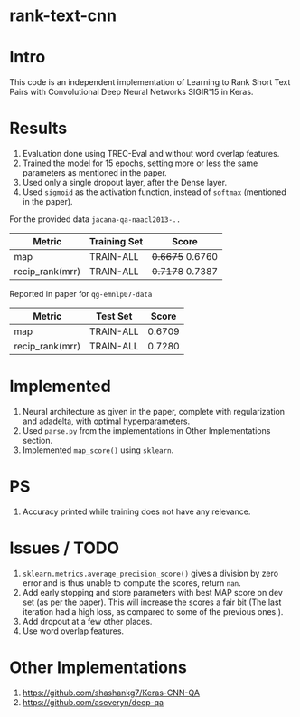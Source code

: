 # rank-text-cnn

# Intro
This code is an independent implementation of Learning to Rank Short Text Pairs with Convolutional Deep Neural Networks SIGIR'15 in Keras.

# Results
1. Evaluation done using TREC-Eval and without word overlap features.
2. Trained the model for 15 epochs, setting more or less the same parameters as mentioned in the paper.
3. Used only a single dropout layer, after the Dense layer.
4. Used `sigmoid` as the activation function, instead of `softmax` (mentioned in the paper).

For the provided data `jacana-qa-naacl2013-..`


|  Metric |  Training Set | Score  |
|---|---|---|
|map|TRAIN-ALL|~~0.6675~~ 0.6760|
|recip_rank(mrr)|TRAIN-ALL|~~0.7178~~ 0.7387|

Reported in paper for `qg-emnlp07-data` 

|  Metric |  Test Set | Score  |
|---|---|---|
|map|TRAIN-ALL|0.6709|
|recip_rank(mrr)|TRAIN-ALL|0.7280|

# Implemented
1. Neural architecture as given in the paper, complete with regularization and adadelta, with optimal hyperparameters.
2. Used `parse.py` from the implementations in Other Implementations section.
3. Implemented `map_score()` using `sklearn`.

# PS
1. Accuracy printed while training does not have any relevance.

# Issues / TODO
1. `sklearn.metrics.average_precision_score()` gives a division by zero error and is thus unable to compute the scores, return `nan`.
1. Add early stopping and store parameters with best MAP score on dev set (as per the paper). This will increase the scores a fair bit (The last iteration had a high loss, as compared to some of the previous ones.).
1. Add dropout at a few other places.
1. Use word overlap features.

# Other Implementations
1. https://github.com/shashankg7/Keras-CNN-QA
2. https://github.com/aseveryn/deep-qa
